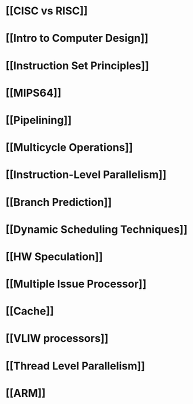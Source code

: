 # [[CISC vs RISC]]

# [[Intro to Computer Design]]

# [[Instruction Set Principles]]

# [[MIPS64]]
# [[Pipelining]]

# [[Multicycle Operations]]

# [[Instruction-Level Parallelism]]

# [[Branch Prediction]]

# [[Dynamic Scheduling Techniques]]

# [[HW Speculation]]

# [[Multiple Issue Processor]]

# [[Cache]]

# [[VLIW processors]]

# [[Thread Level Parallelism]]

# [[ARM]]




